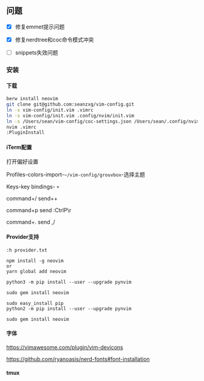 ## 问题

- [x] 修复emmet提示问题
- [x] 修复nerdtree和coc命令模式冲突
- [ ] snippets失效问题



### 安装

#### 下载

```sh
berw install neovim
git clone git@github.com:seanzxg/vim-config.git
ln -s vim-config/init.vim .vimrc
ln -s vim-config/init.vim .config/nvim/init.vim
ln -s /Users/sean/vim-config/coc-settings.json /Users/sean/.config/nvim/
nvim .vimrc
:PluginInstall
```



#### iTerm配置

打开偏好设置

Profiles-colors-import-`~/vim-config/grouvbox`-选择主题

Keys-key bindings- `+` 

command+/   send++

command+p	send :CtrlP\r

command+.	send ,/



#### Provider支持

```shell
:h provider.txt

npm install -g neovim
or
yarn global add neovim

python3 -m pip install --user --upgrade pynvim

sudo gem install neovim

sudo easy_install pip
python2 -m pip install --user --upgrade pynvim

sudo gem install neovim
```



#### 字体

https://vimawesome.com/plugin/vim-devicons

https://github.com/ryanoasis/nerd-fonts#font-installation



#### tmux




